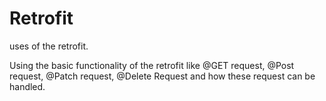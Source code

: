 # Retrofit
uses of the retrofit.

Using the basic functionality of the retrofit like @GET request, @Post request, @Patch request, @Delete Request and how these request can be handled.
